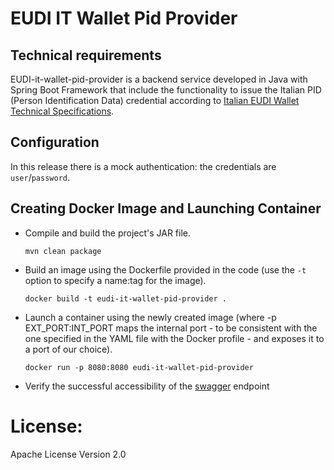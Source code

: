 # EUDI IT Wallet Pid Provider

## Technical requirements

EUDI-it-wallet-pid-provider is a backend service developed in Java with Spring Boot Framework that include the functionality to issue the Italian PID (Person Identification Data) credential according to [Italian EUDI Wallet Technical Specifications](https://italia.github.io/eudi-wallet-it-docs/en/pid-issuance.html).

## Configuration

In this release there is a mock authentication: the credentials are `user`/`password`.

## Creating Docker Image and Launching Container
- Compile and build the project's JAR file.

  `mvn clean package`

- Build an image using the Dockerfile provided in the code (use the `-t` option to specify a name:tag for the image).

  `docker build -t eudi-it-wallet-pid-provider .`

- Launch a container using the newly created image (where -p EXT_PORT:INT_PORT maps the internal port - to be consistent with the one specified in the YAML file with the Docker profile - and exposes it to a port of our choice).

  `docker run -p 8080:8080 eudi-it-wallet-pid-provider`
  
- Verify the successful accessibility of the [swagger](http://localhost:8080/swagger-ui/index.html) endpoint


# License: 
Apache License Version 2.0


